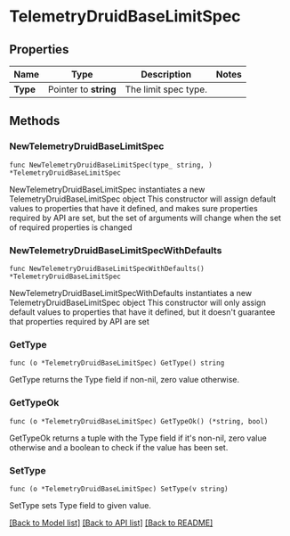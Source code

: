 # TelemetryDruidBaseLimitSpec

## Properties

Name | Type | Description | Notes
------------ | ------------- | ------------- | -------------
**Type** | Pointer to **string** | The limit spec type. | 

## Methods

### NewTelemetryDruidBaseLimitSpec

`func NewTelemetryDruidBaseLimitSpec(type_ string, ) *TelemetryDruidBaseLimitSpec`

NewTelemetryDruidBaseLimitSpec instantiates a new TelemetryDruidBaseLimitSpec object
This constructor will assign default values to properties that have it defined,
and makes sure properties required by API are set, but the set of arguments
will change when the set of required properties is changed

### NewTelemetryDruidBaseLimitSpecWithDefaults

`func NewTelemetryDruidBaseLimitSpecWithDefaults() *TelemetryDruidBaseLimitSpec`

NewTelemetryDruidBaseLimitSpecWithDefaults instantiates a new TelemetryDruidBaseLimitSpec object
This constructor will only assign default values to properties that have it defined,
but it doesn't guarantee that properties required by API are set

### GetType

`func (o *TelemetryDruidBaseLimitSpec) GetType() string`

GetType returns the Type field if non-nil, zero value otherwise.

### GetTypeOk

`func (o *TelemetryDruidBaseLimitSpec) GetTypeOk() (*string, bool)`

GetTypeOk returns a tuple with the Type field if it's non-nil, zero value otherwise
and a boolean to check if the value has been set.

### SetType

`func (o *TelemetryDruidBaseLimitSpec) SetType(v string)`

SetType sets Type field to given value.



[[Back to Model list]](../README.md#documentation-for-models) [[Back to API list]](../README.md#documentation-for-api-endpoints) [[Back to README]](../README.md)


